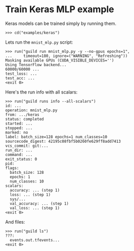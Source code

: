 # Train Keras MLP example

Keras models can be trained simply by running them.

    >>> cd("examples/keras")

Lets run the `mnist_mlp.py` script:

    >>> run("guild run mnist_mlp.py -y --no-gpus epochs=1",
    ...     timeout=180, ignore=("WARNING", "Refreshing"))
    Masking available GPUs (CUDA_VISIBLE_DEVICES='')
    Using TensorFlow backend...
    60000/60000 ...
    test_loss: ...
    test_acc: ...
    <exit 0>

Here's the run info with all scalars:

    >>> run("guild runs info --all-scalars")
    id: ...
    operation: mnist_mlp.py
    from: .../keras
    status: completed
    started: ...
    stopped: ...
    marked: no
    label: batch_size=128 epochs=1 num_classes=10
    sourcecode_digest: 42195c08fbf5b0260fe629ff8add7413
    vcs_commit: git:...
    run_dir: ...
    command: ...
    exit_status: 0
    pid:
    flags:
      batch_size: 128
      epochs: 1
      num_classes: 10
    scalars:
      accuracy: ... (step 1)
      loss: ... (step 1)
      sys/...
      val_accuracy: ... (step 1)
      val_loss: ... (step 1)
    <exit 0>

And files:

    >>> run("guild ls")
    ???:
      events.out.tfevents...
    <exit 0>
